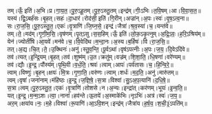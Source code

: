 

  
तम्।ऊँ॒ इति॑।अ॒भि।प्र।गा॒य॒त॒।पु॒रु॒ऽहू॒तम्।पु॒रु॒ऽस्तु॒तम्।इन्द्र॑म्।गीः॒ऽभिः।त॒वि॒षम्।आ।वि॒वा॒स॒त॒॥  
यस्य॑।द्वि॒ऽबर्ह॑सः।बृ॒हत्।सहः॑।दा॒धार॑।रोद॑सी॒ इति॑।गि॒रीन्।अज्रा॑न्।अ॒पः।स्वः॑।वृ॒ष॒ऽत्व॒ना॥  
सः।रा॒ज॒सि॒।पु॒रु॒ऽस्तु॒त॒।एकः॑।वृ॒त्राणि॑।जि॒घ्न॒से॒।इन्द्र॑।जैत्रा॑।श्र॒व॒स्या॑।च॒।यन्त॑वे॥  
तम्।ते॒।मद॑म्।गृ॒णी॒म॒सि॒।वृष॑णम्।पृ॒त्ऽसु।स॒स॒हिम्।ऊँ॒ इति॑।लो॒क॒ऽकृ॒त्नुम्।अ॒द्रि॒ऽवः॒।ह॒रि॒ऽश्रिय॑म्॥  
येन॑।ज्योतीं॑षि।आ॒यवे॑।मन॑वे।च॒।वि॒वेदि॑थ।म॒न्दा॒नः।अ॒स्य।ब॒र्हिषः॑।वि।रा॒ज॒सि॒॥  
तत्।अ॒द्य।चि॒त्।ते॒।उ॒क्थिनः॑।अनु॑।स्तु॒व॒न्ति॒।पू॒र्वऽथा॑।वृष॑ऽपत्नीः।अ॒पः।ज॒य॒।दि॒वेऽदि॑वे॥  
तव॑।त्यत्।इ॒न्द्रि॒यम्।बृ॒हत्।तव॑।शुष्म॑म्।उ॒त।क्रतु॑म्।वज्र॑म्।शि॒शा॒ति॒।धि॒षणा॑।वरे॑ण्यम्॥  
तव॑।द्यौः।इ॒न्द्र॒।पौंस्य॑म्।पृ॒थि॒वी।व॒र्ध॒ति॒।श्रवः॑।त्वाम्।आपः॑।पर्व॑तासः।च॒।हि॒न्वि॒रे॒॥  
त्वाम्।विष्णुः॑।बृ॒हन्।क्षयः॑।मि॒त्रः।गृ॒णा॒ति॒।वरु॑णः।त्वाम्।शर्धः॑।म॒द॒ति॒।अनु॑।मारु॑तम्॥  
त्वम्।वृषा॑।जना॑नाम्।मंहि॑ष्ठः।इ॒न्द्र॒।ज॒ज्ञि॒षे॒।स॒त्रा।विश्वा॑।सु॒ऽअ॒प॒त्यानि॑।द॒धि॒षे॒॥  
स॒त्रा।त्वम्।पु॒रु॒ऽस्तु॒त॒।एकः॑।वृ॒त्राणि॑।तोशसे।न।अ॒न्यः।इन्द्रा॑त्।कर॑णम्।भूयः॑।इ॒न्व॒ति॒॥  
यत्।इ॒न्द्र॒।म॒न्म॒ऽशः।त्वा॒।नाना॑।हव॑न्ते।ऊ॒तये॑।अ॒स्माके॑भिः।नृऽभिः॑।अत्र॑।स्वः॑।ज॒य॒॥  
अर॒म्।क्षया॑य।नः॒।म॒हे।विश्वा॑।रू॒पाणि॑।आ॒ऽवि॒शन्।इन्द्र॑म्।जैत्रा॑य।ह॒र्ष॒य॒।श॒ची॒३॒॑ऽपति॑म्॥  
